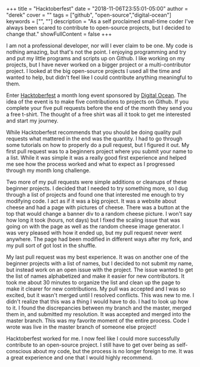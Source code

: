 +++
title = "Hacktoberfest"
date = "2018-11-06T23:55:01-05:00"
author = "derek"
cover = ""
tags = ["github", "open-source","digital-ocean"]
keywords = ["", ""]
description = "As a self proclaimed small-time coder I've always been scared to contribute to open-source projects, but I decided to change that."
showFullContent = false
+++

I am not a professional developer, nor will I ever claim to be one. My code is nothing amazing, but that's not the point. I enjoying programming and try and put my little programs and scripts up on Github. I like working on my projects, but I have never worked on a bigger project or a multi-contributor project. I looked at the big open-source projects I used all the time and wanted to help, but didn't feel like I could contribute anything meaningful to them. 

Enter [Hacktoberfest](https://hacktoberfest.digitalocean.com/) a month long event sponsored by [Digital Ocean](https://www.digitalocean.com/). The idea of the event is to make five contributions to projects on Github. If you complete your five pull requests before the end of the month they send you a free t-shirt. The thought of a free shirt was all it took to get me interested and start my journey.

While Hacktoberfest recommends that you should be doing quality pull requests what mattered in the end was the quantity. I had to go through some tutorials on how to properly do a pull request, but I figured it out. My first pull request was to a beginners project where you submit your name to a list. While it was simple it was a really good first experience and helped me see how the process worked and what to expect as I progressed through my month long challenge.

Two more of my pull requests were simple additions or cleanups of these beginner projects. I decided that I needed to try something more, so I dug through a list of projects and found one that interested me enough to try modifying code. I act as if it was a big project. It was a website about cheese and had a page with pictures of cheese. There was a button at the top that would change a banner div to a random cheese picture. I won't say how long it took (hours, not days) but I fixed the scaling issue that was going on with the page as well as the random cheese image generator. I was very pleased with how it ended up, but my pull request never went anywhere. The page had been modified in different ways after my fork, and my pull sort of got lost in the shuffle. 

My last pull request was my best experience. It was on another one of the beginner projects with a list of names, but I decided to not submit my name, but instead work on an open issue with the project. The issue wanted to get the list of names alphabetized and make it easier for new contributors. It took me about 30 minutes to organize the list and clean up the page to make it clearer for new contributions. My pull was accepted and I was so excited, but it wasn't merged until I resolved conflicts. This was new to me. I didn't realize that this was a thing I would have to do. I had to look up how to it. I found the discrepancies between my branch and the master, merged them in, and submitted my resolution. It was accepted and merged into the master branch. This was my favorite moment of the entire process. Code I wrote was live in the master branch of someone else project!

Hacktoberfest worked for me. I now feel like I could more successfully contribute to an open-source project. I still have to get over being as self-conscious about my code, but the process is no longer foreign to me. It was a great experience and one that I would highly recommend.